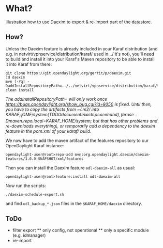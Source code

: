 What?
=====

Illustration how to use Daexim to export & re-import part of the datastore.


How?
----

Unless the Daexim feature is already included in your Karaf distribution
(and e.g. in netvirt/vpnservice/distribution/karaf/ used in ../ it's not),
you'll need to build and install it into your Karaf's Maven repository
to be able to install it into Karaf from there:

    git clone https://git.opendaylight.org/gerrit/p/daexim.git
    cd daexim
    mvn [-Pq] -DaddInstallRepositoryPath=../../netvirt/vpnservice/distribution/karaf/target/assembly/system clean install

_The addInstallRepositoryPath= will only work once https://bugs.opendaylight.org/show_bug.cgi?id=8050 is fixed. 
Until then, you have to copy the artifacts from ~/.m2/ into $KARAF_HOME/system (TODO document exact cp command), 
(or use -Dmaven.repo.local=$KARAF_HOME/system; but that has other problems and re-downloads everything),
or temporarily add a dependency to the daexim feature in the pom.xml of your karaf/ build._

We now have to add the maven artifact of the features repository to our OpenDaylight Karaf instance:

    opendaylight-user@root>repo-add mvn:org.opendaylight.daexim/daexim-features/1.0.0-SNAPSHOT/xml/features

Then you can install the Daexim feature `odl-daexim-all` as usual:

    opendaylight-user@root>feature:install odl-daexim-all

Now run the scripts:

    ./daexim-schedule-export.sh

and find `odl_backup_*.json` files in the `$KARAF_HOME/daexim` directory.


ToDo
----

* filter export
** only config, not operational
** only a specific module (e.g. idmanager)
* re-import
